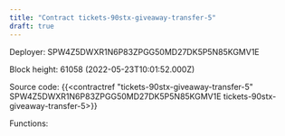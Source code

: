 ```yaml
---
title: "Contract tickets-90stx-giveaway-transfer-5"
draft: true
---
```

Deployer: SPW4Z5DWXR1N6P83ZPGG50MD27DK5P5N85KGMV1E


 



Block height: 61058 (2022-05-23T10:01:52.000Z)

Source code: {{<contractref "tickets-90stx-giveaway-transfer-5" SPW4Z5DWXR1N6P83ZPGG50MD27DK5P5N85KGMV1E tickets-90stx-giveaway-transfer-5>}}

Functions:


